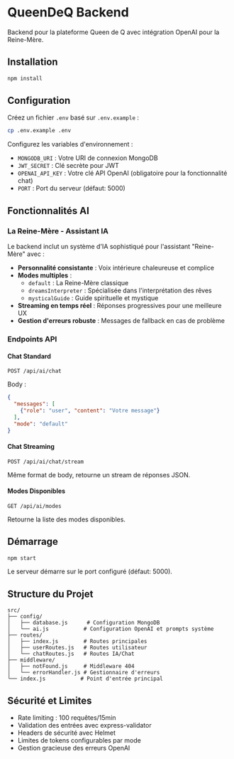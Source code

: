 # QueenDeQ Backend

Backend pour la plateforme Queen de Q avec intégration OpenAI pour la Reine-Mère.

## Installation

```bash
npm install
```

## Configuration

Créez un fichier `.env` basé sur `.env.example` :

```bash
cp .env.example .env
```

Configurez les variables d'environnement :

- `MONGODB_URI` : Votre URI de connexion MongoDB
- `JWT_SECRET` : Clé secrète pour JWT
- `OPENAI_API_KEY` : Votre clé API OpenAI (obligatoire pour la fonctionnalité chat)
- `PORT` : Port du serveur (défaut: 5000)

## Fonctionnalités AI

### La Reine-Mère - Assistant IA

Le backend inclut un système d'IA sophistiqué pour l'assistant "Reine-Mère" avec :

- **Personnalité consistante** : Voix intérieure chaleureuse et complice
- **Modes multiples** : 
  - `default` : La Reine-Mère classique
  - `dreamsInterpreter` : Spécialisée dans l'interprétation des rêves
  - `mysticalGuide` : Guide spirituelle et mystique
- **Streaming en temps réel** : Réponses progressives pour une meilleure UX
- **Gestion d'erreurs robuste** : Messages de fallback en cas de problème

### Endpoints API

#### Chat Standard
```
POST /api/ai/chat
```

Body :
```json
{
  "messages": [
    {"role": "user", "content": "Votre message"}
  ],
  "mode": "default"
}
```

#### Chat Streaming
```
POST /api/ai/chat/stream
```

Même format de body, retourne un stream de réponses JSON.

#### Modes Disponibles
```
GET /api/ai/modes
```

Retourne la liste des modes disponibles.

## Démarrage

```bash
npm start
```

Le serveur démarre sur le port configuré (défaut: 5000).

## Structure du Projet

```
src/
├── config/
│   ├── database.js      # Configuration MongoDB
│   └── ai.js           # Configuration OpenAI et prompts système
├── routes/
│   ├── index.js        # Routes principales
│   ├── userRoutes.js   # Routes utilisateur
│   └── chatRoutes.js   # Routes IA/Chat
├── middleware/
│   ├── notFound.js     # Middleware 404
│   └── errorHandler.js # Gestionnaire d'erreurs
└── index.js           # Point d'entrée principal
```

## Sécurité et Limites

- Rate limiting : 100 requêtes/15min
- Validation des entrées avec express-validator
- Headers de sécurité avec Helmet
- Limites de tokens configurables par mode
- Gestion gracieuse des erreurs OpenAI

